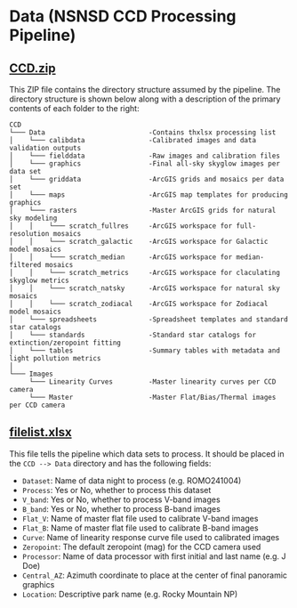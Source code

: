 # Data (NSNSD CCD Processing Pipeline)

## [CCD.zip](./CCD.zip)

This ZIP file contains the directory structure assumed by the pipeline. The directory structure is shown below along with a description of the primary contents of each folder to the right:
```
CCD 
└─── Data                          -Contains thxlsx processing list
│    └─── calibdata                -Calibrated images and data validation outputs
│    └─── fielddata                -Raw images and calibration files
│    └─── graphics                 -Final all-sky skyglow images per data set
│    └─── griddata                 -ArcGIS grids and mosaics per data set
│    └─── maps                     -ArcGIS map templates for producing graphics
│    └─── rasters                  -Master ArcGIS grids for natural sky modeling
│    │    └─── scratch_fullres     -ArcGIS workspace for full-resolution mosaics
│    │    └─── scratch_galactic    -ArcGIS workspace for Galactic model mosaics
│    │    └─── scratch_median      -ArcGIS workspace for median-filtered mosaics
│    │    └─── scratch_metrics     -ArcGIS workspace for claculating skyglow metrics
│    │    └─── scratch_natsky      -ArcGIS workspace for natural sky mosaics
│    │    └─── scratch_zodiacal    -ArcGIS workspace for Zodiacal model mosaics
│    └─── spreadsheets             -Spreadsheet templates and standard star catalogs
│    └─── standards                -Standard star catalogs for extinction/zeropoint fitting
│    └─── tables                   -Summary tables with metadata and light pollution metrics
│ 
└─── Images
     └─── Linearity Curves         -Master linearity curves per CCD camera
     └─── Master                   -Master Flat/Bias/Thermal images per CCD camera
```

## [filelist.xlsx](./filelist.xlsx)

This file tells the pipeline which data sets to process. It should be placed in the `CCD --> Data` directory and has the following fields:
   - `Dataset`: Name of data night to process (e.g. ROMO241004)
   - `Process`: Yes or No, whether to process this dataset
   - `V_band`: Yes or No, whether to process V-band images
   - `B_band`: Yes or No, whether to process B-band images
   - `Flat_V`: Name of master flat file used to calibrate V-band images
   - `Flat_B`: Name of master flat file used to calibrate B-band images
   - `Curve`: Name of linearity response curve file used to calibrated images
   - `Zeropoint`: The default zeropoint (mag) for the CCD camera used
   - `Processor`: Name of data processor with first initial and last name (e.g. J Doe)
   - `Central_AZ`: Azimuth coordinate to place at the center of final panoramic graphics
   - `Location`: Descriptive park name (e.g. Rocky Mountain NP)
